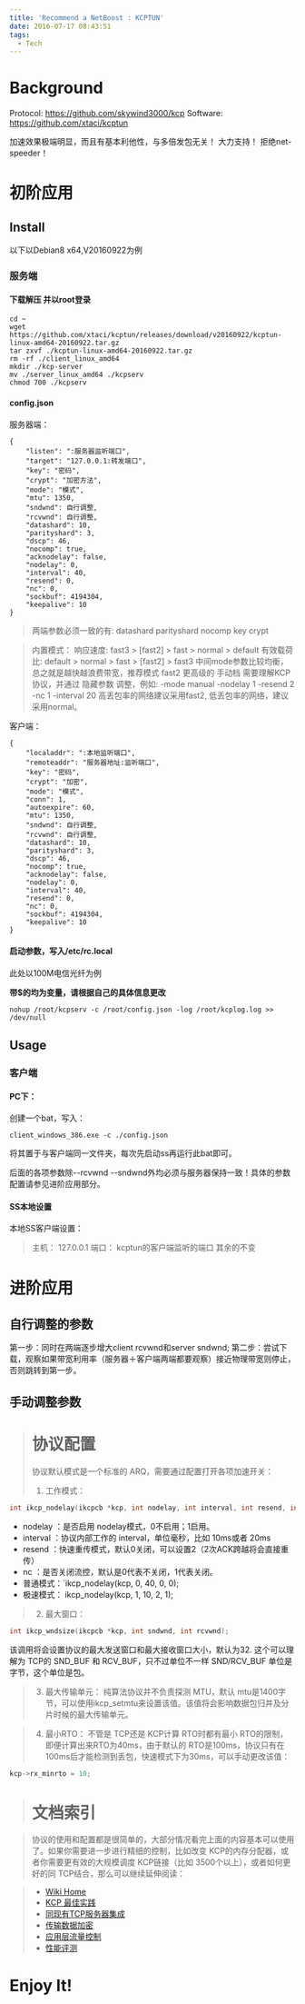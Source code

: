 ```yaml
---
title: 'Recommend a NetBoost : KCPTUN'
date: 2016-07-17 08:43:51
tags:
  - Tech
---
```


# Background

Protocol: https://github.com/skywind3000/kcp
Software: https://github.com/xtaci/kcptun

加速效果极端明显，而且有基本利他性，与多倍发包无关！
大力支持！
拒绝net-speeder！

# 初阶应用

## Install

以下以Debian8 x64,V20160922为例

### 服务端

#### 下载解压 并以root登录

    cd ~
    wget https://github.com/xtaci/kcptun/releases/download/v20160922/kcptun-linux-amd64-20160922.tar.gz
    tar zxvf ./kcptun-linux-amd64-20160922.tar.gz
    rm -rf ./client_linux_amd64
    mkdir ./kcp-server
    mv ./server_linux_amd64 ./kcpserv
    chmod 700 ./kcpserv

#### config.json

服务器端： 

    {
        "listen": ":服务器监听端口",
        "target": "127.0.0.1:转发端口",
        "key": "密码",
        "crypt": "加密方法",
        "mode": "模式",
        "mtu": 1350,
        "sndwnd": 自行调整,
        "rcvwnd": 自行调整,
        "datashard": 10,
        "parityshard": 3,
        "dscp": 46,
        "nocomp": true,
        "acknodelay": false,
        "nodelay": 0,
        "interval": 40,
        "resend": 0,
        "nc": 0,
        "sockbuf": 4194304,
        "keepalive": 10
    }

> 两端参数必须一致的有:
datashard
parityshard
nocomp
key
crypt

> 内置模式：
响应速度:
fast3 > [fast2] > fast > normal > default
有效载荷比:
default > normal > fast > [fast2] > fast3
中间mode参数比较均衡，总之就是越快越浪费带宽，推荐模式 fast2
更高级的 手动档 需要理解KCP协议，并通过 隐藏参数 调整，例如:
    -mode manual -nodelay 1 -resend 2 -nc 1 -interval 20
高丢包率的网络建议采用fast2, 低丢包率的网络，建议采用normal。

客户端：

    {
        "localaddr": ":本地监听端口",
        "remoteaddr": "服务器地址:监听端口",
        "key": "密码",
        "crypt": "加密",
        "mode": "模式",
        "conn": 1,
        "autoexpire": 60,
        "mtu": 1350,
        "sndwnd": 自行调整,
        "rcvwnd": 自行调整,
        "datashard": 10,
        "parityshard": 3,
        "dscp": 46,
        "nocomp": true,
        "acknodelay": false,
        "nodelay": 0,
        "interval": 40,
        "resend": 0,
        "nc": 0,
        "sockbuf": 4194304,
        "keepalive": 10
    }



#### 启动参数，写入/etc/rc.local

此处以100M电信光纤为例 

**带$的均为变量，请根据自己的具体信息更改**

    nohup /root/kcpserv -c /root/config.json -log /root/kcplog.log >> /dev/null
    
## Usage

### 客户端

#### PC下：

创建一个bat，写入：

    client_windows_386.exe -c ./config.json
    
将其置于与客户端同一文件夹，每次先启动ss再运行此bat即可。

后面的各项参数除--rcvwnd --sndwnd外均必须与服务器保持一致！具体的参数配置请参见进阶应用部分。
    
#### SS本地设置

本地SS客户端设置：

> 主机： 127.0.0.1
> 端口： kcptun的客户端监听的端口
> 其余的不变

# 进阶应用

## 自行调整的参数

第一步：同时在两端逐步增大client rcvwnd和server sndwnd;
第二步：尝试下载，观察如果带宽利用率（服务器＋客户端两端都要观察）接近物理带宽则停止，否则跳转到第一步。

## 手动调整参数

> # 协议配置
>
>协议默认模式是一个标准的 ARQ，需要通过配置打开各项加速开关：
>1. 工作模式：
   ```cpp
   int ikcp_nodelay(ikcpcb *kcp, int nodelay, int interval, int resend, int nc)
   ```
>
   - nodelay ：是否启用 nodelay模式，0不启用；1启用。
   - interval ：协议内部工作的 interval，单位毫秒，比如 10ms或者 20ms
   - resend ：快速重传模式，默认0关闭，可以设置2（2次ACK跨越将会直接重传）
   - nc ：是否关闭流控，默认是0代表不关闭，1代表关闭。
   - 普通模式：`ikcp_nodelay(kcp, 0, 40, 0, 0);
   - 极速模式： ikcp_nodelay(kcp, 1, 10, 2, 1);

>2. 最大窗口：
   ```cpp
   int ikcp_wndsize(ikcpcb *kcp, int sndwnd, int rcvwnd);
   ```
   该调用将会设置协议的最大发送窗口和最大接收窗口大小，默认为32. 这个可以理解为 TCP的 SND_BUF 和 RCV_BUF，只不过单位不一样 SND/RCV_BUF 单位是字节，这个单位是包。

>3. 最大传输单元：
   纯算法协议并不负责探测 MTU，默认 mtu是1400字节，可以使用ikcp_setmtu来设置该值。该值将会影响数据包归并及分片时候的最大传输单元。

>4. 最小RTO：
   不管是 TCP还是 KCP计算 RTO时都有最小 RTO的限制，即便计算出来RTO为40ms，由于默认的 RTO是100ms，协议只有在100ms后才能检测到丢包，快速模式下为30ms，可以手动更改该值：
   ```cpp
   kcp->rx_minrto = 10;
   ```


> # 文档索引

> 协议的使用和配置都是很简单的，大部分情况看完上面的内容基本可以使用了。如果你需要进一步进行精细的控制，比如改变 KCP的内存分配器，或者你需要更有效的大规模调度 KCP链接（比如 3500个以上），或者如何更好的同 TCP结合，那么可以继续延伸阅读：

> - [Wiki Home](https://github.com/skywind3000/kcp/wiki)
> - [KCP 最佳实践](https://github.com/skywind3000/kcp/wiki/KCP-Best-Practice)
> - [同现有TCP服务器集成](https://github.com/skywind3000/kcp/wiki/Cooperate-With-Tcp-Server)
> - [传输数据加密](https://github.com/skywind3000/kcp/wiki/Network-Encryption)
> - [应用层流量控制](https://github.com/skywind3000/kcp/wiki/Flow-Control-for-Users)
> - [性能评测](https://github.com/skywind3000/kcp/wiki/KCP-Benchmark)

# Enjoy It!
